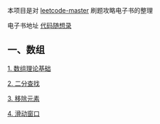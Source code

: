 本项目是对 [leetcode-master](https://github.com/youngyangyang04/leetcode-master) 刷题攻略电子书的整理

电子书地址 [代码随想录](https://programmercarl.com)

## 一、数组
[1. 数组理论基础](./Array/FundamentalsOfArrayTheory.md)

[2. 二分查找](./Array/BinarySearch.md)

[3. 移除元素](./Array/RemovingElements.md)

[4. 滑动窗口](./Array/SlideWindow.md)